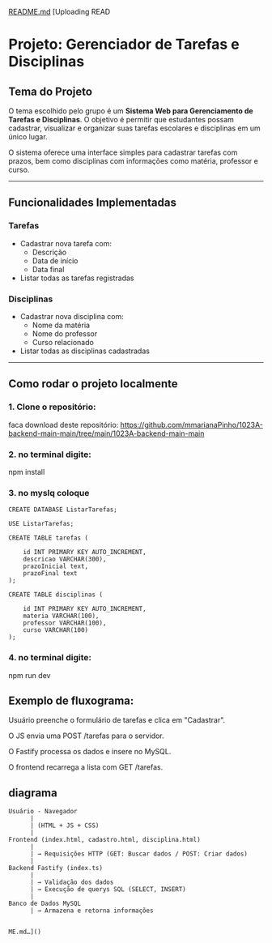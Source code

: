 [README.md](https://github.com/user-attachments/files/20433369/README.md)
[Uploading READ
#  Projeto: Gerenciador de Tarefas e Disciplinas

##  Tema do Projeto

O tema escolhido pelo grupo é um **Sistema Web para Gerenciamento de Tarefas e Disciplinas**. O objetivo é permitir que estudantes possam cadastrar, visualizar e organizar suas tarefas escolares e disciplinas em um único lugar.

O sistema oferece uma interface simples para cadastrar tarefas com prazos, bem como disciplinas com informações como matéria, professor e curso.

---

##  Funcionalidades Implementadas

###  Tarefas
- Cadastrar nova tarefa com:
  - Descrição
  - Data de início
  - Data final
- Listar todas as tarefas registradas

###  Disciplinas
- Cadastrar nova disciplina com:
  - Nome da matéria
  - Nome do professor
  - Curso relacionado
- Listar todas as disciplinas cadastradas

---

##  Como rodar o projeto localmente

### 1. Clone o repositório:

faca download deste repositório: https://github.com/mmarianaPinho/1023A-backend-main-main/tree/main/1023A-backend-main-main
### 2. no terminal digite:
npm install
### 3.  no myslq coloque
```
CREATE DATABASE ListarTarefas;

USE ListarTarefas;

CREATE TABLE tarefas (

    id INT PRIMARY KEY AUTO_INCREMENT,
    descricao VARCHAR(300),
    prazoInicial text,
    prazoFinal text
);

CREATE TABLE disciplinas (

    id INT PRIMARY KEY AUTO_INCREMENT,
    materia VARCHAR(100),
    professor VARCHAR(100),
    curso VARCHAR(100)
);
```
### 4. no terminal digite:

npm run dev

## Exemplo de fluxograma:
Usuário preenche o formulário de tarefas e clica em "Cadastrar".

O JS envia uma POST /tarefas para o servidor.

O Fastify processa os dados e insere no MySQL.

O frontend recarrega a lista com GET /tarefas.

## diagrama
```barry
Usuário - Navegador
      |     
      | (HTML + JS + CSS)
      |
Frontend (index.html, cadastro.html, disciplina.html)
      |
      | → Requisições HTTP (GET: Buscar dados / POST: Criar dados)
      |
Backend Fastify (index.ts)
      |
      | → Validação dos dados
      | → Execução de querys SQL (SELECT, INSERT)
      |
Banco de Dados MySQL
      | → Armazena e retorna informações


ME.md…]()
